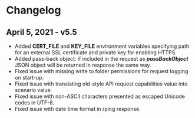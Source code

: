 # Changelog

## April 5, 2021 - v5.5

* Added **CERT\_FILE** and **KEY\_FILE** environment variables specifying path for an external SSL certificate and private key for enabling HTTPS.
* Added pass-back object: if included in the request as _**passBackObject**_ JSON object will be returned in response the same way.
* Fixed issue with missing write to folder permissions for request logging on start-up.
* Fixed issue with translating old-style API request capabilities value into scenario value.
* Fixed issue with non-ASCII characters presented as escaped Unicode codes in UTF-8.
* Fixed issue with date time format in /ping response.



